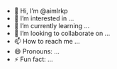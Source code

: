 - 👋 Hi, I’m @aimlrkp
- 👀 I’m interested in ...
- 🌱 I’m currently learning ...
- 💞️ I’m looking to collaborate on ...
- 📫 How to reach me ...
- 😄 Pronouns: ...
- ⚡ Fun fact: ...

<!---
aimlrkp/aimlrkp is a ✨ special ✨ repository because its `README.md` (this file) appears on your GitHub profile.
You can click the Preview link to take a look at your changes.
--->
